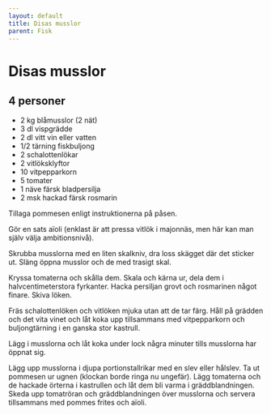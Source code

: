 ```yaml
---
layout: default
title: Disas musslor
parent: Fisk
---
```

# Disas musslor

## 4 personer


-   2 kg blåmusslor (2 nät)
-   3 dl vispgrädde
-   2 dl vitt vin eller vatten
-   1/2 tärning fiskbuljong
-   2 schalottenlökar
-   2 vitlöksklyftor
-   10 vitpepparkorn
-   5 tomater
-   1 näve färsk bladpersilja
-   2 msk hackad färsk rosmarin


Tillaga pommesen enligt instruktionerna på påsen.

Gör en sats aïoli (enklast är att pressa vitlök i majonnäs, men här kan
man själv välja ambitionsnivå).

Skrubba musslorna med en liten skalkniv, dra loss skägget där det
sticker ut. Släng öppna musslor och de med trasigt skal.

Kryssa tomaterna och skålla dem. Skala och kärna ur, dela dem i
halvcentimeterstora fyrkanter. Hacka persiljan grovt och rosmarinen
något finare. Skiva löken.

Fräs schalottenlöken och vitlöken mjuka utan att de tar färg. Håll på
grädden och det vita vinet och låt koka upp tillsammans med
vitpepparkorn och buljongtärning i en ganska stor kastrull.

Lägg i musslorna och låt koka under lock några minuter tills musslorna
har öppnat sig.

Lägg upp musslorna i djupa portionstallrikar med en slev eller hålslev.
Ta ut pommesen ur ugnen (klockan borde ringa nu ungefär). Lägg tomaterna
och de hackade örterna i kastrullen och låt dem bli varma i
gräddblandningen. Skeda upp tomatröran och gräddblandningen över
musslorna och servera tillsammans med pommes frites och aïoli.

